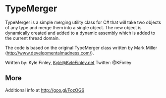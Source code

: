 # TypeMerger
TypeMerger is a simple merging utility class for C# that will take two objects of any type and merge them into a single object. 
The new object is dynamically created and added to a dynamic assembly which is added to the current thread domain.

The code is based on the original TypeMerger class written by Mark Miller (http://www.developmentalmadness.com/). 

Written by: Kyle Finley, Kyle@KyleFinley.net
Twitter: @KFinley
 
## More
Additional info at http://goo.gl/FozOG6

